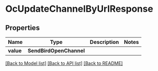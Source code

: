 # OcUpdateChannelByUrlResponse


## Properties
Name | Type | Description | Notes
------------ | ------------- | ------------- | -------------
**value** | **SendBirdOpenChannel** |  | 

[[Back to Model list]](../README.md#documentation-for-models) [[Back to API list]](../README.md#documentation-for-api-endpoints) [[Back to README]](../README.md)


